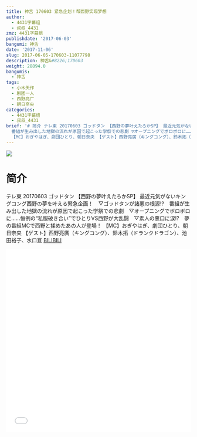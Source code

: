 ```yaml
---
title: 神舌 170603 紧急企划！帮西野实现梦想
author:
  - 4431字幕组
  - 叔叔_4431
zmz: 4431字幕组
publishdate: '2017-06-03'
bangumi: 神舌
date: '2017-11-06'
slug: 2017-06-05-170603-11077798
description: 神舌&#8226;170603
weight: 28894.0
bangumis:
  - 神舌
tags:
  - 小木矢作
  - 剧团一人
  - 西野亮广
  - 朝日奈央
categories:
  - 4431字幕组
  - 叔叔_4431
brief: '# 简介 テレ東 20170603 ゴッドタン 【西野の夢叶えたろかSP】 最近元気がないキングコング西野の夢を叶える緊急企画！ ▽ゴッドタンが諸悪の根源!?
  番組が生み出した地獄の流れが原因で起こった学祭での悲劇 ▽オープニングでボロボロに……恒例の“私服破き合い”でひとりVS西野が大乱闘 ▽素人の悪口に涙!? 夢の番組MCで西野と揉めたあの人が登場！
  【MC】おぎやはぎ、劇団ひとり、朝日奈央 【ゲスト】西野亮廣（キングコング）、鈴木拓（ドランクドラゴン）、池田裕子、水口亘'
---
```

![](https://i.imgur.com/ezd5lik.png)
# 简介  
テレ東 20170603 ゴッドタン
【西野の夢叶えたろかSP】
最近元気がないキングコング西野の夢を叶える緊急企画！　▽ゴッドタンが諸悪の根源!?　番組が生み出した地獄の流れが原因で起こった学祭での悲劇　▽オープニングでボロボロに……恒例の“私服破き合い”でひとりVS西野が大乱闘　▽素人の悪口に涙!?　夢の番組MCで西野と揉めたあの人が登場！
【MC】おぎやはぎ、劇団ひとり、朝日奈央
【ゲスト】西野亮廣（キングコング）、鈴木拓（ドランクドラゴン）、池田裕子、水口亘
  [BILIBILI](https://www.bilibili.com/video/av11077798/)

  <iframe src="//www.bilibili.com/blackboard/player.html?aid=11077798" width="100%" height="500" frameborder="0" allowfullscreen="allowfullscreen"></iframe>
